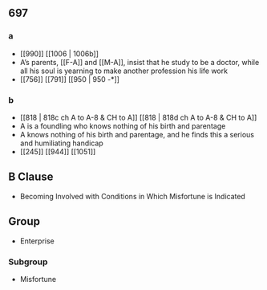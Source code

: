 ## 697
### a
- [[990]] [[1006 | 1006b]] 
- A’s parents, [[F-A]] and [[M-A]], insist that he study to be a doctor, while all his soul is yearning to make another profession his life work
- [[756]] [[791]] [[950 | 950 -*]] 

### b
- [[818 | 818c ch A to A-8 &amp; CH to A]] [[818 | 818d ch A to A-8 &amp; CH to A]] 
- A is a foundling who knows nothing of his birth and parentage
- A knows nothing of his birth and parentage, and he finds this a serious and humiliating handicap
- [[245]] [[944]] [[1051]] 

## B Clause
- Becoming Involved with Conditions in Which Misfortune is Indicated

## Group
- Enterprise

### Subgroup
- Misfortune

